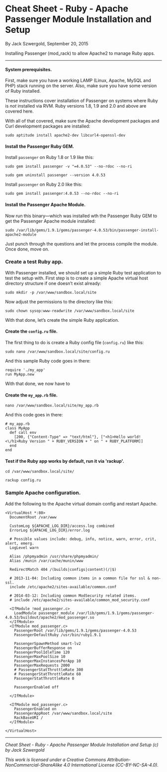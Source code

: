 # Cheat Sheet - Ruby - Apache Passenger Module Installation and Setup

By Jack Szwergold, September 20, 2015

Installing Passenger (mod_rack) to allow Apache2 to manage Ruby apps.

***

#### System prerequisites.

First, make sure you have a working LAMP (Linux, Apache, MySQL and PHP) stack running on the server. Also, make sure you have some version of Ruby installed.

These instructions cover installation of Passenger on systems where Ruby is *not* installed via RVM. Ruby versions 1.8, 1.9 and 2.0 and above are covered here.

With all of that covered, make sure the Apache development packages and Curl development packages are installed:

    sudo aptitude install apache2-dev libcurl4-openssl-dev

#### Install the Passenger Ruby GEM.

Install `passenger` on Ruby 1.8 or 1.9 like this:

	sudo gem install passenger -v "=4.0.53" --no-rdoc --no-ri

	sudo gem uninstall passenger --version 4.0.53

Install `passenger` on Ruby 2.0 like this:

	sudo gem install passenger:4.0.53 --no-rdoc --no-ri

#### Install the Passenger Apache Module.

Now run this binary—which was installed wth the Passenger Ruby GEM to get the Passenger Apache module installed:

    sudo /var/lib/gems/1.9.1/gems/passenger-4.0.53/bin/passenger-install-apache2-module

Just punch through the questions and let the process compile the module. Once done, move on.

### Create a test Ruby app.

With Passenger installed, we should set up a simple Ruby test application to test the setup with. First step is to create a simple Apache virtual host directory structure if one doesn’t exist already:

    sudo mkdir -p /var/www/sandbox.local/site

Now adjust the permissions to the directory like this:

    sudo chown sysop:www-readwrite /var/www/sandbox.local/site

With that done, let’s create the simple Ruby application.

#### Create the `config.ru` file.

The first thing to do is create a Ruby config file (`config.ru`) like this:

    sudo nano /var/www/sandbox.local/site/config.ru

And this sample Ruby code goes in there:

	require './my_app'
	run MyApp.new

With that done, we now have to 

#### Create the `my_app.rb` file.

    nano /var/www/sandbox.local/site/my_app.rb

And this code goes in there:

	# my_app.rb
	class MyApp
	  def call env
	    [200, {"Content-Type" => "text/html"}, ["<h1>Hello world!<\/h1>Ruby Version " + RUBY_VERSION + " on " + RUBY_PLATFORM]]
	  end
	end

#### Test if the Ruby app works by default, run it via 'rackup'.

    cd /var/www/sandbox.local/site/

    rackup config.ru

### Sample Apache configuration.

Add the following to the Apache virtual domain config and restart Apache.

	<VirtualHost *:80>
	  DocumentRoot /var/www
	
	  CustomLog ${APACHE_LOG_DIR}/access.log combined
	  ErrorLog ${APACHE_LOG_DIR}/error.log
	
	  # Possible values include: debug, info, notice, warn, error, crit, alert, emerg.
	  LogLevel warn
	
	  Alias /phpmyadmin /usr/share/phpmyadmin/
	  Alias /munin /var/cache/munin/www
	
	  RedirectMatch 404 /(builds|configs|content)(/|$)
	
	  # 2013-11-04: Including common items in a common file for ssl & non-ssl.
	  include /etc/apache2/sites-available/common.conf
	
	  # 2014-03-12: Including common ModSecurity related items.
	  # include /etc/apache2/sites-available/common_mod_security.conf
	
	  <IfModule !mod_passenger.c>
	    LoadModule passenger_module /var/lib/gems/1.9.1/gems/passenger-4.0.53/buildout/apache2/mod_passenger.so
	  </IfModule>
	  <IfModule mod_passenger.c>
	    PassengerRoot /var/lib/gems/1.9.1/gems/passenger-4.0.53
        PassengerDefaultRuby /usr/bin/ruby1.9.1
	
	    PassengerSpawnMethod smart-lv2
	    PassengerBufferResponse on
	    PassengerPoolIdleTime 120
	    PassengerMaxPoolSize 10
	    PassengerMaxInstancesPerApp 10
	    PassengerMaxRequests 2000
	    # PassengerStatThrottleRate 300
	    # PassengerStatThrottleRate 60
	    PassengerStatThrottleRate 0
	
	    PassengerEnabled off
	
	  </IfModule>
	
	  <IfModule mod_passenger.c>
	    PassengerEnabled on
	    PassengerAppRoot /var/www/sandbox.local/site
	    RackBaseURI /
	  </IfModule>
	
	</VirtualHost>

***

*Cheat Sheet - Ruby - Apache Passenger Module Installation and Setup (c) by Jack Szwergold*

*This work is licensed under a Creative Commons Attribution-NonCommercial-ShareAlike 4.0 International License (CC-BY-NC-SA-4.0).*
